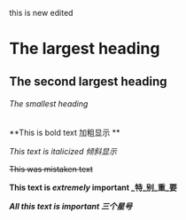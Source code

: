 this is new edited
# The largest heading
## The second largest heading
###### The smallest heading


**This is bold text 加粗显示 **

*This text is italicized  倾斜显示*

~~This was mistaken text~~


**This text is _extremely_ important  _特_别_重_要**

***All this text is important  三个星号***
